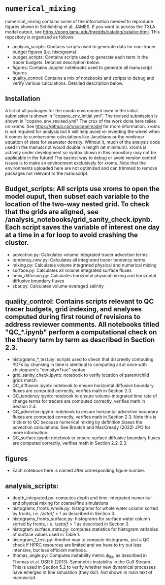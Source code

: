 # `numerical_mixing`

numerical_mixing contains some of the information needed to reproduce figures shown in Schlichting et al. JAMES. If you want to access the TXLA model output, see https://pong.tamu.edu/thredds/catalog/catalog.html. This repository is organized as follows:
* analysis_scripts: Contains scripts used to generate data for non-tracer budget figures (i.e. histograms)
* budget_scripts: Contains scripts used to generate each term in the tracer budgets. Detailed description below.
* figures: Contains Jupyter notebooks used to generate all manuscript figures.
* quality_control: Contains a mix of notebooks and scripts to debug and verify various calculations. Detailed description below.  

## Installation
A list of all packages for the conda environment used in the initial submission is shown in "copano_env_initial.yml". The revised submission is shown in "copano_env_revised.yml" The crux of the work done here relies on xroms. See https://github.com/xoceanmodel for more information. xroms is not required for analysis but it will help avoid re-inventing the wheel when it comes to cumbersome calculations like Jacobians or the nonlinear equation of state for seawater density. Without it, much of the analysis code used in the manuscript would double in length (at minimum). xroms is actively under development so syntax shown in this repository may not be applicable in the future! The easiest way to debug or avoid version control issues is to make an environment exclusively for xroms. Note that the environments uploaded here are not optimized and can trimmed to remove packages not relevant to the manuscript.

## Budget_scripts: All scripts use xroms to open the model ouput, then subset each variable to the location of the two-way nested grid. To check that the grids are aligned, see /analysis_notebooks/grid_sanity_check.ipynb. Each script saves the variable of interest one day at a time in a for loop to avoid crashing the cluster.
 * advection.py: Calculates volume integrated tracer advection terms
 * tendency_new.py: Calculates all integrated tracer tendency terms
 * mixing.py: Calculates volume integrated physical and numerical mixing
 * surface.py: Calculates all volume integrated surface fluxes
 * hmix_diffusion.py: Calculates horizontal physical mixing and horizontal diffusive boundary fluxes
 * sbar.py: Calculates volume-averaged salinity


## quality_control: Contains scripts relevant to QC tracer budgets, grid indexing, and analyses computed during first round of revisions to address reviewer comments. All notebooks titled "QC_*.ipynb" perform a computational check on the theory term by term as described in Section 2.3.
  * histograms_*_test.py: scripts used to check that discreetly computing PDFs by chunking in time is identical to computing all at once with xhistogram's "density=True" syntax.
  * grid_sanity_check.ipynb: notebook to verify location of parent/child grids match.
  * QC_diffusion.ipynb: notebook to ensure horizontal diffusive boundary fluxes are computed correctly, verifies math in Section 2.3.
  * QC_tendency.ipynb: notebook to ensure volume-integrated time rate of change terms for tracers are computed correctly, verifies math in Section 2.3.
  * QC_advection.ipynb: notebook to ensure horizontal advective boundary fluxes are computed correctly, verifies math in Section 2.3. Note this is trickier to QC because numerical mixing by definition biases the advection calculations. See Broatch and MacCready (2022) JPO for more information.
  * QC_surface.ipynb: notebook to ensure surface diffusive boundary fluxes are computed correctly, verifies math in Section 2.2-2.3.

## figures
  * Each notebook here is named after corresponding figure number.

## analysis_scripts:
  * depth_integrated.py: computes depth and time-integrated numerical and physical mixing for coarse/fine simulations
  * histograms_fronts_whole.py: histograms for whole water column sorted by fronts, i.e. $/zeta/f>1$ as described in Section 3.
  * histograms_fronts_surface.py: histograms for surface water column sorted by fronts, i.e. $/zeta/f>1$ as described in Section 3.
  * histogram_surface_stats.py: computes statistics for histogram variables of surface values used in Table 1.
  * histogram_*_test.py: Another way to compute histograms, just a QC check if HPRC resources are limited and we have to try out less intensive, but less efficient methods.
  * thomas_angle.py: Computes instability metric $\phi_{Rib}$ as described in Thomas et al. DSR II (2013): Symmetric instability in the Gulf Stream. This is used in Section 5.2 to verify whether new dynamical processes have emerged in fine simulation (they do!). Not shown in main text of manuscript.
